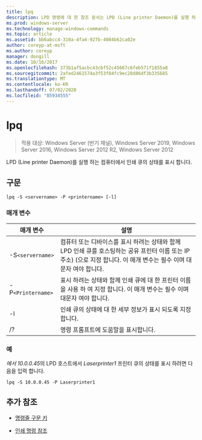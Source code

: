 ```yaml
---
title: lpq
description: LPD 명령에 대 한 참조 문서는 LPD (Line printer Daemon)를 실행 하는 컴퓨터에서 인쇄 큐의 상태를 표시 합니다.
ms.prod: windows-server
ms.technology: manage-windows-commands
ms.topic: article
ms.assetid: bb6abcc4-310a-4fa4-927b-4084b62ca02e
author: coreyp-at-msft
ms.author: coreyp
manager: dongill
ms.date: 10/16/2017
ms.openlocfilehash: 373b1af5acbc43cbf52c45667c6feb571f1855a8
ms.sourcegitcommit: 2afed2461574a3f53f84fc9ec28d86df3b335685
ms.translationtype: MT
ms.contentlocale: ko-KR
ms.lasthandoff: 07/02/2020
ms.locfileid: "85934555"
---
```

# <a name="lpq"></a>lpq

> 적용 대상: Windows Server (반기 채널), Windows Server 2019, Windows Server 2016, Windows Server 2012 R2, Windows Server 2012

LPD (Line printer Daemon)를 실행 하는 컴퓨터에서 인쇄 큐의 상태를 표시 합니다.

## <a name="syntax"></a>구문

```
lpq -S <servername> -P <printername> [-l]
```

### <a name="parameters"></a>매개 변수

| 매개 변수 | 설명 |
| --------- | ----------- |
| -S`<servername>` | 컴퓨터 또는 디바이스를 표시 하려는 상태와 함께 LPD 인쇄 큐를 호스팅하는 공유 프린터 이름 또는 IP 주소) (으로 지정 합니다. 이 매개 변수는 필수 이며 대문자 여야 합니다. |
| -P`<Printername>` | 표시 하려는 상태와 함께 인쇄 큐에 대 한 프린터 이름을 사용 하 여 지정 합니다. 이 매개 변수는 필수 이며 대문자 여야 합니다. |
| -l | 인쇄 큐의 상태에 대 한 세부 정보가 표시 되도록 지정 합니다. |
| /? | 명령 프롬프트에 도움말을 표시합니다. |

### <a name="examples"></a>예

*에서 10.0.0.45*의 LPD 호스트에서 *Laserprinter1* 프린터 큐의 상태를 표시 하려면 다음을 입력 합니다.

```
lpq -S 10.0.0.45 -P Laserprinter1
```

## <a name="additional-references"></a>추가 참조

- [명령줄 구문 키](command-line-syntax-key.md)

- [인쇄 명령 참조](print-command-reference.md)
